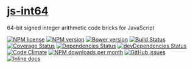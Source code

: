 [js-int64](http://aureooms.github.io/js-int64)
==

64-bit signed integer arithmetic code bricks for JavaScript

[![NPM license](https://img.shields.io/npm/l/@aureooms/js-int64.svg?style=flat)](https://raw.githubusercontent.com/aureooms/js-int64/master/LICENSE)
[![NPM version](https://img.shields.io/npm/v/@aureooms/js-int64.svg?style=flat)](https://www.npmjs.org/package/@aureooms/js-int64)
[![Bower version](https://img.shields.io/bower/v/@aureooms/js-int64.svg?style=flat)](http://bower.io/search/?q=@aureooms/js-int64)
[![Build Status](https://img.shields.io/travis/aureooms/js-int64.svg?style=flat)](https://travis-ci.org/aureooms/js-int64)
[![Coverage Status](https://img.shields.io/coveralls/aureooms/js-int64.svg?style=flat)](https://coveralls.io/r/aureooms/js-int64)
[![Dependencies Status](https://img.shields.io/david/aureooms/js-int64.svg?style=flat)](https://david-dm.org/aureooms/js-int64#info=dependencies)
[![devDependencies Status](https://img.shields.io/david/dev/aureooms/js-int64.svg?style=flat)](https://david-dm.org/aureooms/js-int64#info=devDependencies)
[![Code Climate](https://img.shields.io/codeclimate/github/aureooms/js-int64.svg?style=flat)](https://codeclimate.com/github/aureooms/js-int64)
[![NPM downloads per month](https://img.shields.io/npm/dm/@aureooms/js-int64.svg?style=flat)](https://www.npmjs.org/package/@aureooms/js-int64)
[![GitHub issues](https://img.shields.io/github/issues/aureooms/js-int64.svg?style=flat)](https://github.com/aureooms/js-int64/issues)
[![Inline docs](http://inch-ci.org/github/aureooms/js-int64.svg?branch=master&style=shields)](http://inch-ci.org/github/aureooms/js-int64)
